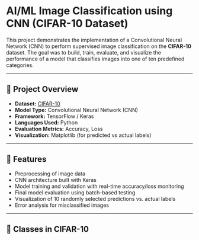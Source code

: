 # AI/ML Image Classification using CNN (CIFAR-10 Dataset)

This project demonstrates the implementation of a Convolutional Neural Network (CNN) to perform supervised image classification on the **CIFAR-10** dataset. The goal was to build, train, evaluate, and visualize the performance of a model that classifies images into one of ten predefined categories.

---

## 📌 Project Overview

- **Dataset:** [CIFAR-10](https://www.cs.toronto.edu/~kriz/cifar.html)
- **Model Type:** Convolutional Neural Network (CNN)
- **Framework:** TensorFlow / Keras
- **Languages Used:** Python
- **Evaluation Metrics:** Accuracy, Loss
- **Visualization:** Matplotlib (for predicted vs actual labels)

---

## 🚀 Features

- Preprocessing of image data  
- CNN architecture built with Keras  
- Model training and validation with real-time accuracy/loss monitoring  
- Final model evaluation using batch-based testing  
- Visualization of 10 randomly selected predictions vs. actual labels  
- Error analysis for misclassified images

---

## 🧠 Classes in CIFAR-10

